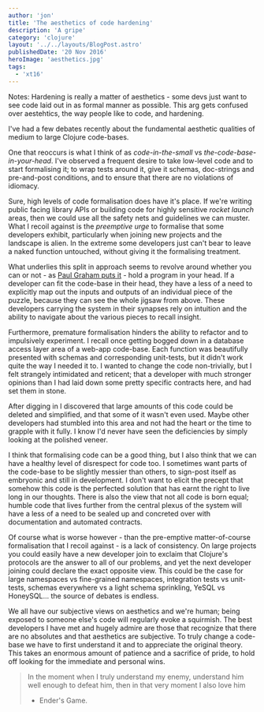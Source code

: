 ```yaml
---
author: 'jon'
title: 'The aesthetics of code hardening'
description: 'A gripe'
category: 'clojure'
layout: '../../layouts/BlogPost.astro'
publishedDate: '20 Nov 2016'
heroImage: 'aesthetics.jpg'
tags:
  - 'xt16'
---
```


Notes: Hardening is really a matter of aesthetics - some devs just want
to see code laid out in as formal manner as possible. This arg gets
confused over aestehtics, the way people like to code, and hardening.

I've had a few debates recently about the fundamental aesthetic
qualities of medium to large Clojure code-bases.

One that reoccurs is what I think of as _code-in-the-small_ vs
_the-code-base-in-your-head_. I've observed a frequent desire to take
low-level code and to start formalising it; to wrap tests around it,
give it schemas, doc-strings and pre-and-post conditions, and to ensure
that there are no violations of idiomacy.

Sure, high levels of code formalisation does have it's place. If we're
writing public facing library APIs or building code for highly sensitive
_rocket launch_ areas, then we could use all the safety nets and
guidelines we can muster. What I recoil against is the _preemptive urge_
to formalise that some developers exhibit, particularly when joining new
projects and the landscape is alien. In the extreme some developers just
can't bear to leave a naked function untouched, without giving it the
formalising treatment.

What underlies this split in approach seems to revolve around whether
you can or not - as [Paul Graham puts it](http://paulgraham.com/head.html) - hold a program in your head. If a
developer can fit the code-base in their head, they have a less of a
need to explicitly map out the inputs and outputs of an individual piece
of the puzzle, because they can see the whole jigsaw from above. These
developers carrying the system in their synapses rely on intuition and
the ability to navigate about the various pieces to recall insight.

Furthermore, premature formalisation hinders the ability to refactor and
to impulsively experiment. I recall once getting bogged down in a
database access layer area of a web-app code-base. Each function was
beautifully presented with schemas and corresponding unit-tests, but it
didn't work quite the way I needed it to. I wanted to change the code
non-trivially, but I felt strangely intimidated and reticent; that a
developer with much stronger opinions than I had laid down some pretty
specific contracts here, and had set them in stone.

After digging in I discovered that large amounts of this code could be
deleted and simplified, and that some of it wasn't even used. Maybe
other developers had stumbled into this area and not had the heart or
the time to grapple with it fully. I know I'd never have seen the
deficiencies by simply looking at the polished veneer.

I think that formalising code can be a good thing, but I also think that
we can have a healthy level of disrespect for code too. I sometimes want
parts of the code-base to be slightly messier than others, to sign-post
itself as embryonic and still in development. I don't want to elicit the
precept that somehow this code is the perfected solution that has earnt
the right to live long in our thoughts. There is also the view that not
all code is born equal; humble code that lives further from the central
plexus of the system will have a less of a need to be sealed up and
concreted over with documentation and automated contracts.

Of course what is worse however - than the pre-emptive matter-of-course
formalisation that I recoil against - is a lack of consistency. On large
projects you could easily have a new developer join to exclaim that
Clojure's protocols are the answer to all of our problems, and yet the
next developer joining could declare the exact opposite view. This could
be the case for large namespaces vs fine-grained namespaces, integration
tests vs unit-tests, schemas everywhere vs a light schema sprinkling,
YeSQL vs HoneySQL... the source of debates is endless.

We all have our subjective views on aesthetics and we're human; being
exposed to someone else's code will regularly evoke a squirmish. The
best developers I have met and hugely admire are those that recognize
that there are no absolutes and that aesthetics are subjective. To truly
change a code-base we have to first understand it and to appreciate the
original theory. This takes an enormous amount of patience and a
sacrifice of pride, to hold off looking for the immediate and personal
wins.

> In the moment when I truly understand my enemy, understand him well
> enough to defeat him, then in that very moment I also love him
>
> - Ender's Game.
